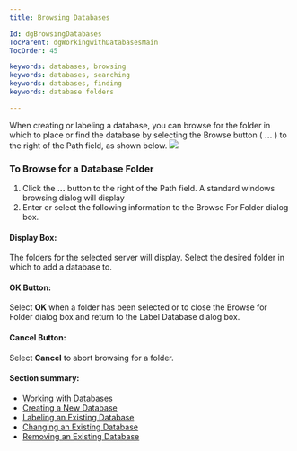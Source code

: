 ```yaml
---
title: Browsing Databases

Id: dgBrowsingDatabases
TocParent: dgWorkingwithDatabasesMain
TocOrder: 45

keywords: databases, browsing
keywords: databases, searching
keywords: databases, finding
keywords: database folders

---
```


When creating or labeling a database, you can browse for the folder in which to place or find the database by selecting the Browse button ( **...** ) to the right of the Path field, as shown below.
![](../images/dgBrowsebutton.bmp)

### To Browse for a Database Folder

1. Click the **...**  button to the right of the Path field. A standard windows browsing dialog will display
2. Enter or select the following information to the Browse For Folder dialog box.

#### Display Box:
The folders for the selected server will display. Select the desired folder in which to add a database to.

#### OK Button:
Select **OK** when a folder has been selected or to close the Browse for Folder dialog box and return to the Label Database dialog box.

#### Cancel Button:
Select **Cancel** to abort browsing for a folder.

#### Section summary:

- <a href="dgWorkingwithDatabasesMain.htm" target="Main">Working with Databases</a>
- <a href="dgCreateaNewDatabase.htm" target="Main">Creating a New Database</a>
- <a href="dgLabelingaDatabase.htm" target="Main">Labeling an Existing Database</a>
- <a href="dgChangingaDatabase.htm" target="Main">Changing an Existing Database</a>
- <a href="dgRemovingaDatabase.htm" target="Main">Removing an Existing Database</a>

